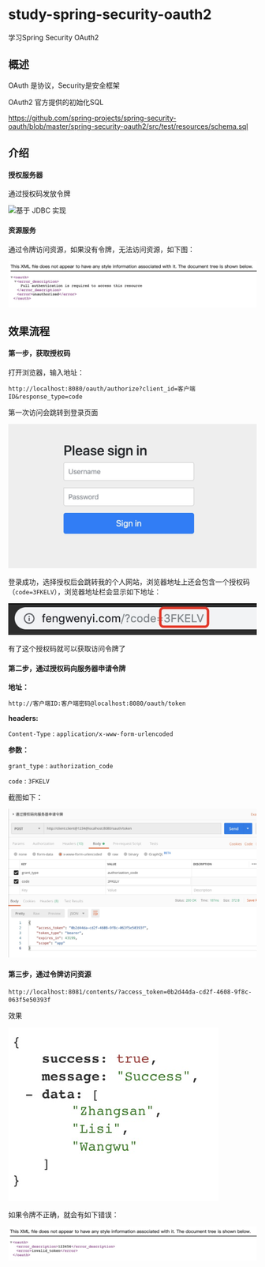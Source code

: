 # study-spring-security-oauth2

学习Spring Security OAuth2

## 概述

OAuth 是协议，Security是安全框架


OAuth2 官方提供的初始化SQL

https://github.com/spring-projects/spring-security-oauth/blob/master/spring-security-oauth2/src/test/resources/schema.sql

## 介绍

#### 授权服务器

通过授权码发放令牌

![基于 JDBC 实现](./study-spring-security-oauth2-auth-mysql)

#### 资源服务

通过令牌访问资源，如果没有令牌，无法访问资源，如下图：

![保护资源，无令牌无法访问](./images/06.png)

## 效果流程

#### 第一步，获取授权码

打开浏览器，输入地址：

```
http://localhost:8080/oauth/authorize?client_id=客户端ID&response_type=code
```

第一次访问会跳转到登录页面

![登录](./images/01.png)

登录成功，选择授权后会跳转我的个人网站，浏览器地址上还会包含一个授权码（`code=3FKELV`），浏览器地址栏会显示如下地址：

![授权码](./images/02.png)

有了这个授权码就可以获取访问令牌了

#### 第二步，通过授权码向服务器申请令牌

**地址：**

```
http://客户端ID:客户端密码@localhost:8080/oauth/token
```

**headers:**

`Content-Type` : `application/x-www-form-urlencoded`

**参数：**

`grant_type` : `authorization_code`

`code` : `3FKELV`

截图如下：

![申请令牌](./images/03.png)

#### 第三步，通过令牌访问资源

```
http://localhost:8081/contents/?access_token=0b2d44da-cd2f-4608-9f8c-063f5e50393f
```

效果

![通过令牌访问资源](./images/04.png)

如果令牌不正确，就会有如下错误：

![无效令牌](./images/05.png)

